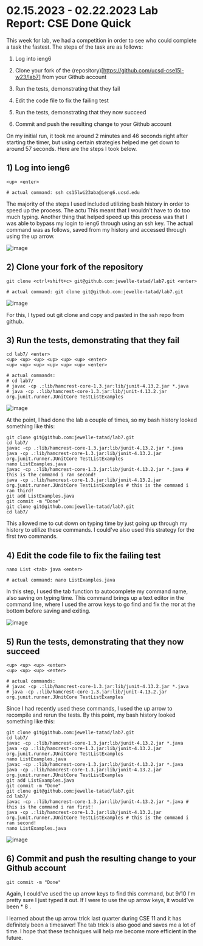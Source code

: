 # 02.15.2023 - 02.22.2023 Lab Report: CSE Done Quick

This week for lab, we had a competition in order to see who could complete a task the fastest. The steps of the task are as follows:

1) Log into ieng6

2) Clone your fork of the (repository)[https://github.com/ucsd-cse15l-w23/lab7] from your Github account

3) Run the tests, demonstrating that they fail

4) Edit the code file to fix the failing test

5) Run the tests, demonstrating that they now succeed

6) Commit and push the resulting change to your Github account 

On my initial run, it took me around 2 minutes and 46 seconds right after starting the timer, but using certain strategies helped me get down to around 57 seconds. Here are the steps I took below.

## 1) Log into ieng6

```
<up> <enter>

# actual command: ssh cs15lwi23aba@ieng6.ucsd.edu
```

The majority of the steps I used included utilizing bash history in order to speed up the process. The actu This meant that I wouldn't have to do too much typing. Another thing that helped speed up this process was that I was able to bypass my login to ieng6 through using an ssh key. The actual command was as follows, saved from my history and accessed through using the up arrow.

![image](https://user-images.githubusercontent.com/122484428/221762923-2d991a21-a2b9-4037-a342-91c474d998bc.png)

## 2) Clone your fork of the repository

```
git clone <ctrl+shift+c> git@github.com:jewelle-tatad/lab7.git <enter>

# actual command: git clone git@github.com:jewelle-tatad/lab7.git
```

![image](https://user-images.githubusercontent.com/122484428/221763986-42b87d5f-438e-4b9f-92a0-c78f784381b6.png)


For this, I typed out git clone and copy and pasted in the ssh repo from github.


## 3) Run the tests, demonstrating that they fail 

```
cd lab7/ <enter>
<up> <up> <up> <up> <up> <up> <enter>
<up> <up> <up> <up> <up> <up> <enter>

# actual commands: 
# cd lab7/
# javac -cp .:lib/hamcrest-core-1.3.jar:lib/junit-4.13.2.jar *.java
# java -cp .:lib/hamcrest-core-1.3.jar:lib/junit-4.13.2.jar org.junit.runner.JUnitCore TestListExamples 
```

![image](https://user-images.githubusercontent.com/122484428/221764449-34e5a1ea-f793-4761-9ffe-18d5b8c640b5.png)


At the point, I had done the lab a couple of times, so my bash history looked something like this:

```
git clone git@github.com:jewelle-tatad/lab7.git
cd lab7/
javac -cp .:lib/hamcrest-core-1.3.jar:lib/junit-4.13.2.jar *.java
java -cp .:lib/hamcrest-core-1.3.jar:lib/junit-4.13.2.jar org.junit.runner.JUnitCore TestListExamples 
nano ListExamples.java
javac -cp .:lib/hamcrest-core-1.3.jar:lib/junit-4.13.2.jar *.java # this is the command i ran second!
java -cp .:lib/hamcrest-core-1.3.jar:lib/junit-4.13.2.jar org.junit.runner.JUnitCore TestListExamples # this is the command i ran third!
git add ListExamples.java
git commit -m "Done"
git clone git@github.com:jewelle-tatad/lab7.git
cd lab7/
```

This allowed me to cut down on typing time by just going up through my history to utilize these commands. I could've also used this strategy for the first two commands.

## 4) Edit the code file to fix the failing test

```
nano List <tab> java <enter>

# actual command: nano ListExamples.java
```

In this step, I used the tab function to autocomplete my command name, also saving on typing time. This command brings up a text editor in the command line, where I used the arrow keys to go find and fix the rror at the bottom before saving and exiting.

![image](https://user-images.githubusercontent.com/122484428/221765309-7d53cfc7-cecd-40b6-b5c0-e4359b604b87.png)

## 5) Run the tests, demonstrating that they now succeed

```
<up> <up> <up> <enter>
<up> <up> <up> <enter>

# actual commands:
# javac -cp .:lib/hamcrest-core-1.3.jar:lib/junit-4.13.2.jar *.java
# java -cp .:lib/hamcrest-core-1.3.jar:lib/junit-4.13.2.jar org.junit.runner.JUnitCore TestListExamples 
```

Since I had recently used these commands, I used the up arrow to recompile and rerun the tests. By this point, my bash history looked something like this:

```
git clone git@github.com:jewelle-tatad/lab7.git
cd lab7/
javac -cp .:lib/hamcrest-core-1.3.jar:lib/junit-4.13.2.jar *.java
java -cp .:lib/hamcrest-core-1.3.jar:lib/junit-4.13.2.jar org.junit.runner.JUnitCore TestListExamples 
nano ListExamples.java
javac -cp .:lib/hamcrest-core-1.3.jar:lib/junit-4.13.2.jar *.java
java -cp .:lib/hamcrest-core-1.3.jar:lib/junit-4.13.2.jar org.junit.runner.JUnitCore TestListExamples
git add ListExamples.java
git commit -m "Done"
git clone git@github.com:jewelle-tatad/lab7.git
cd lab7/
javac -cp .:lib/hamcrest-core-1.3.jar:lib/junit-4.13.2.jar *.java # this is the command i ran first!
java -cp .:lib/hamcrest-core-1.3.jar:lib/junit-4.13.2.jar org.junit.runner.JUnitCore TestListExamples # this is the command i ran second!
nano ListExamples.java
```

![image](https://user-images.githubusercontent.com/122484428/221765845-250c3726-aaae-4282-99f5-4787a05ae320.png)

## 6) Commit and push the resulting change to your Github account 

```
git commit -m "Done"
```

Again, I could've used the up arrow keys to find this command, but 9/10 I'm pretty sure I just typed it out. If I were to use the up arrow keys, it would've been <up> * 8 <enter>.

I learned about the up arrow trick last quarter during CSE 11 and it has definitely been a timesaver! The tab trick is also good and saves me a lot of time. I hope that these techniques will help me become more efficient in the future.

